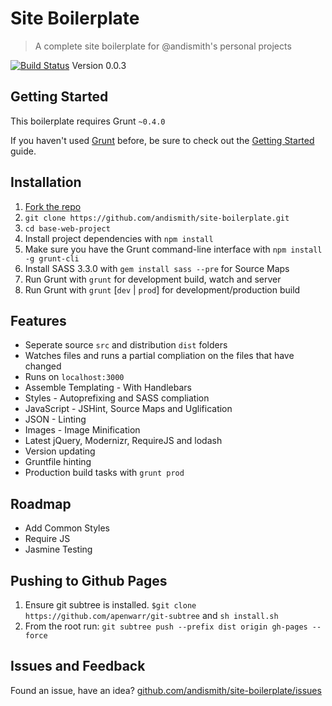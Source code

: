 # Site Boilerplate
> A complete site boilerplate for @andismith&#x27;s personal projects

[![Build Status](https://travis-ci.org/andismith/site-boilerplate.png?branch=master)](https://travis-ci.org/)
Version 0.0.3

## Getting Started
This boilerplate requires Grunt `~0.4.0`

If you haven't used [Grunt](http://gruntjs.com/) before, be sure to check out the [Getting Started](http://gruntjs.com/getting-started) guide.

## Installation
1. [Fork the repo](https://github.com/andismith/site-boilerplate/fork)
1. `git clone https://github.com/andismith/site-boilerplate.git`
1. `cd base-web-project`
1. Install project dependencies with `npm install`
1. Make sure you have the Grunt command-line interface with `npm install -g grunt-cli`
1. Install SASS 3.3.0 with `gem install sass --pre` for Source Maps
1. Run Grunt with `grunt` for development build, watch and server
1. Run Grunt with `grunt` [`dev` | `prod`] for development/production build

## Features
* Seperate source `src` and distribution `dist` folders
* Watches files and runs a partial compliation on the files that have changed
* Runs on `localhost:3000`
* Assemble Templating - With Handlebars
* Styles - Autoprefixing and SASS compliation
* JavaScript - JSHint, Source Maps and Uglification
* JSON - Linting
* Images - Image Minification
* Latest jQuery, Modernizr, RequireJS and lodash
* Version updating
* Gruntfile hinting
* Production build tasks with `grunt prod`

## Roadmap
* Add Common Styles
* Require JS
* Jasmine Testing

## Pushing to Github Pages
1. Ensure git subtree is installed. `$git clone https://github.com/apenwarr/git-subtree` and `sh install.sh`
1. From the root run: `git subtree push --prefix dist origin gh-pages --force`

## Issues and Feedback
Found an issue, have an idea? [github.com/andismith/site-boilerplate/issues](https://github.com/andismith/site-boilerplate/issues)